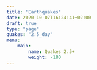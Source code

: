 ```yaml
---
title: "Earthquakes"
date: 2020-10-07T16:24:41+02:00
draft: true
type: "page"
quakes: "2.5_day"
menu: 
    main:
        name: Quakes 2.5+
        weight: -180
---
```

